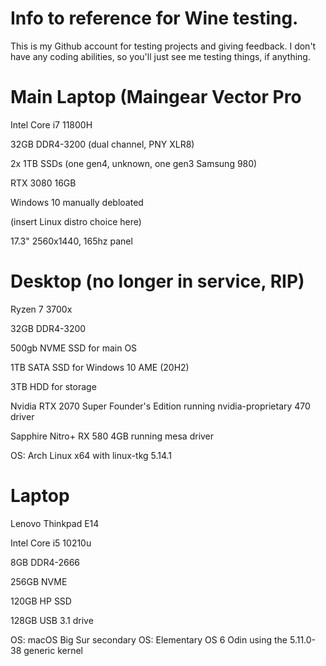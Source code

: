 # Info to reference for Wine testing.
This is my Github account for testing projects and giving feedback. I don't have any coding abilities, so you'll just see me testing things, if anything.


# Main Laptop (Maingear Vector Pro
Intel Core i7 11800H

32GB DDR4-3200 (dual channel, PNY XLR8)

2x 1TB SSDs (one gen4, unknown, one gen3 Samsung 980)

RTX 3080 16GB

Windows 10 manually debloated

(insert Linux distro choice here)

17.3" 2560x1440, 165hz panel

# Desktop (no longer in service, RIP)

Ryzen 7 3700x

32GB DDR4-3200

500gb NVME SSD for main OS

1TB SATA SSD for Windows 10 AME (20H2)

3TB HDD for storage

Nvidia RTX 2070 Super Founder's Edition running nvidia-proprietary 470 driver

Sapphire Nitro+ RX 580 4GB running mesa driver

OS: Arch Linux x64 with linux-tkg 5.14.1

# Laptop
Lenovo Thinkpad E14

Intel Core i5 10210u

8GB DDR4-2666

256GB NVME

120GB HP SSD

128GB USB 3.1 drive

OS: macOS Big Sur
secondary OS: Elementary OS 6 Odin using the 5.11.0-38 generic kernel

